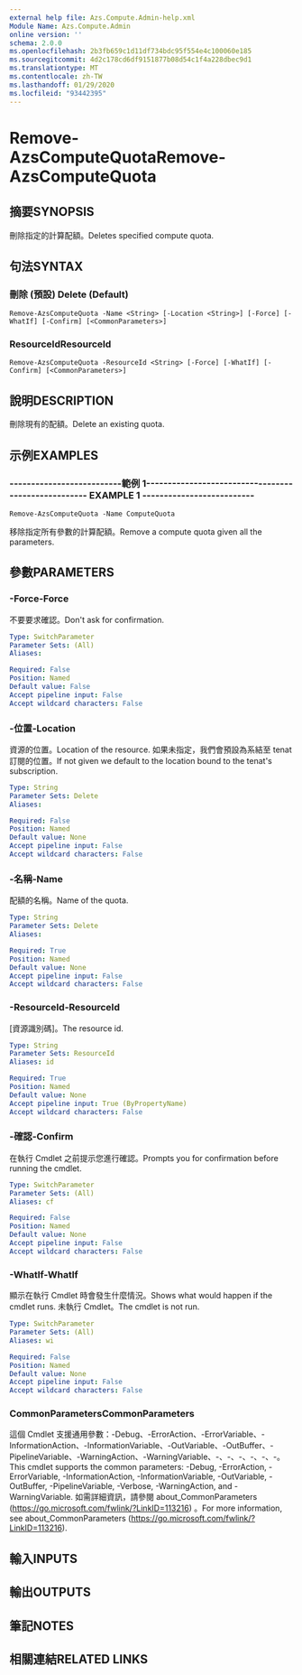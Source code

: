 ```yaml
---
external help file: Azs.Compute.Admin-help.xml
Module Name: Azs.Compute.Admin
online version: ''
schema: 2.0.0
ms.openlocfilehash: 2b3fb659c1d11df734bdc95f554e4c100060e185
ms.sourcegitcommit: 4d2c178cd6df9151877b08d54c1f4a228dbec9d1
ms.translationtype: MT
ms.contentlocale: zh-TW
ms.lasthandoff: 01/29/2020
ms.locfileid: "93442395"
---
```

# <span data-ttu-id="b5a02-101">Remove-AzsComputeQuota</span><span class="sxs-lookup"><span data-stu-id="b5a02-101">Remove-AzsComputeQuota</span></span>

## <span data-ttu-id="b5a02-102">摘要</span><span class="sxs-lookup"><span data-stu-id="b5a02-102">SYNOPSIS</span></span>
<span data-ttu-id="b5a02-103">刪除指定的計算配額。</span><span class="sxs-lookup"><span data-stu-id="b5a02-103">Deletes specified compute quota.</span></span>

## <span data-ttu-id="b5a02-104">句法</span><span class="sxs-lookup"><span data-stu-id="b5a02-104">SYNTAX</span></span>

### <span data-ttu-id="b5a02-105">刪除 (預設) </span><span class="sxs-lookup"><span data-stu-id="b5a02-105">Delete (Default)</span></span>
```
Remove-AzsComputeQuota -Name <String> [-Location <String>] [-Force] [-WhatIf] [-Confirm] [<CommonParameters>]
```

### <span data-ttu-id="b5a02-106">ResourceId</span><span class="sxs-lookup"><span data-stu-id="b5a02-106">ResourceId</span></span>
```
Remove-AzsComputeQuota -ResourceId <String> [-Force] [-WhatIf] [-Confirm] [<CommonParameters>]
```

## <span data-ttu-id="b5a02-107">說明</span><span class="sxs-lookup"><span data-stu-id="b5a02-107">DESCRIPTION</span></span>
<span data-ttu-id="b5a02-108">刪除現有的配額。</span><span class="sxs-lookup"><span data-stu-id="b5a02-108">Delete an existing quota.</span></span>

## <span data-ttu-id="b5a02-109">示例</span><span class="sxs-lookup"><span data-stu-id="b5a02-109">EXAMPLES</span></span>

### <span data-ttu-id="b5a02-110">--------------------------範例 1--------------------------</span><span class="sxs-lookup"><span data-stu-id="b5a02-110">-------------------------- EXAMPLE 1 --------------------------</span></span>
```
Remove-AzsComputeQuota -Name ComputeQuota
```

<span data-ttu-id="b5a02-111">移除指定所有參數的計算配額。</span><span class="sxs-lookup"><span data-stu-id="b5a02-111">Remove a compute quota given all the parameters.</span></span>

## <span data-ttu-id="b5a02-112">參數</span><span class="sxs-lookup"><span data-stu-id="b5a02-112">PARAMETERS</span></span>

### <span data-ttu-id="b5a02-113">-Force</span><span class="sxs-lookup"><span data-stu-id="b5a02-113">-Force</span></span>
<span data-ttu-id="b5a02-114">不要要求確認。</span><span class="sxs-lookup"><span data-stu-id="b5a02-114">Don't ask for confirmation.</span></span>

```yaml
Type: SwitchParameter
Parameter Sets: (All)
Aliases: 

Required: False
Position: Named
Default value: False
Accept pipeline input: False
Accept wildcard characters: False
```

### <span data-ttu-id="b5a02-115">-位置</span><span class="sxs-lookup"><span data-stu-id="b5a02-115">-Location</span></span>
<span data-ttu-id="b5a02-116">資源的位置。</span><span class="sxs-lookup"><span data-stu-id="b5a02-116">Location of the resource.</span></span> <span data-ttu-id="b5a02-117">如果未指定，我們會預設為系結至 tenat 訂閱的位置。</span><span class="sxs-lookup"><span data-stu-id="b5a02-117">If not given we default to the location bound to the tenat's subscription.</span></span>

```yaml
Type: String
Parameter Sets: Delete
Aliases: 

Required: False
Position: Named
Default value: None
Accept pipeline input: False
Accept wildcard characters: False
```

### <span data-ttu-id="b5a02-118">-名稱</span><span class="sxs-lookup"><span data-stu-id="b5a02-118">-Name</span></span>
<span data-ttu-id="b5a02-119">配額的名稱。</span><span class="sxs-lookup"><span data-stu-id="b5a02-119">Name of the quota.</span></span>

```yaml
Type: String
Parameter Sets: Delete
Aliases: 

Required: True
Position: Named
Default value: None
Accept pipeline input: False
Accept wildcard characters: False
```

### <span data-ttu-id="b5a02-120">-ResourceId</span><span class="sxs-lookup"><span data-stu-id="b5a02-120">-ResourceId</span></span>
<span data-ttu-id="b5a02-121">[資源識別碼]。</span><span class="sxs-lookup"><span data-stu-id="b5a02-121">The resource id.</span></span>

```yaml
Type: String
Parameter Sets: ResourceId
Aliases: id

Required: True
Position: Named
Default value: None
Accept pipeline input: True (ByPropertyName)
Accept wildcard characters: False
```

### <span data-ttu-id="b5a02-122">-確認</span><span class="sxs-lookup"><span data-stu-id="b5a02-122">-Confirm</span></span>
<span data-ttu-id="b5a02-123">在執行 Cmdlet 之前提示您進行確認。</span><span class="sxs-lookup"><span data-stu-id="b5a02-123">Prompts you for confirmation before running the cmdlet.</span></span>

```yaml
Type: SwitchParameter
Parameter Sets: (All)
Aliases: cf

Required: False
Position: Named
Default value: None
Accept pipeline input: False
Accept wildcard characters: False
```

### <span data-ttu-id="b5a02-124">-WhatIf</span><span class="sxs-lookup"><span data-stu-id="b5a02-124">-WhatIf</span></span>
<span data-ttu-id="b5a02-125">顯示在執行 Cmdlet 時會發生什麼情況。</span><span class="sxs-lookup"><span data-stu-id="b5a02-125">Shows what would happen if the cmdlet runs.</span></span>
<span data-ttu-id="b5a02-126">未執行 Cmdlet。</span><span class="sxs-lookup"><span data-stu-id="b5a02-126">The cmdlet is not run.</span></span>

```yaml
Type: SwitchParameter
Parameter Sets: (All)
Aliases: wi

Required: False
Position: Named
Default value: None
Accept pipeline input: False
Accept wildcard characters: False
```

### <span data-ttu-id="b5a02-127">CommonParameters</span><span class="sxs-lookup"><span data-stu-id="b5a02-127">CommonParameters</span></span>
<span data-ttu-id="b5a02-128">這個 Cmdlet 支援通用參數：-Debug、-ErrorAction、-ErrorVariable、-InformationAction、-InformationVariable、-OutVariable、-OutBuffer、-PipelineVariable、-WarningAction、-WarningVariable、-、-、-、-、-、-。</span><span class="sxs-lookup"><span data-stu-id="b5a02-128">This cmdlet supports the common parameters: -Debug, -ErrorAction, -ErrorVariable, -InformationAction, -InformationVariable, -OutVariable, -OutBuffer, -PipelineVariable, -Verbose, -WarningAction, and -WarningVariable.</span></span> <span data-ttu-id="b5a02-129">如需詳細資訊，請參閱 about_CommonParameters (https://go.microsoft.com/fwlink/?LinkID=113216) 。</span><span class="sxs-lookup"><span data-stu-id="b5a02-129">For more information, see about_CommonParameters (https://go.microsoft.com/fwlink/?LinkID=113216).</span></span>

## <span data-ttu-id="b5a02-130">輸入</span><span class="sxs-lookup"><span data-stu-id="b5a02-130">INPUTS</span></span>

## <span data-ttu-id="b5a02-131">輸出</span><span class="sxs-lookup"><span data-stu-id="b5a02-131">OUTPUTS</span></span>

## <span data-ttu-id="b5a02-132">筆記</span><span class="sxs-lookup"><span data-stu-id="b5a02-132">NOTES</span></span>

## <span data-ttu-id="b5a02-133">相關連結</span><span class="sxs-lookup"><span data-stu-id="b5a02-133">RELATED LINKS</span></span>

